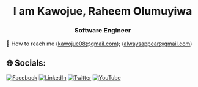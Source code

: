 <h1 align="center">I am Kawojue, Raheem Olumuyiwa</h1>
<h3 align="center">Software Engineer</h3>

💬 How to reach me (kawojue08@gmail.com); (alwaysappear@gmail.com)


## 🌐 Socials:
[![Facebook](https://img.shields.io/badge/Facebook-%231877F2.svg?logo=Facebook&logoColor=white)](https://facebook.com/alwaysappear) [![LinkedIn](https://img.shields.io/badge/LinkedIn-%230077B5.svg?logo=linkedin&logoColor=white)](https://www.linkedin.com/in/kawojue) [![Twitter](https://img.shields.io/badge/Twitter-%231DA1F2.svg?logo=Twitter&logoColor=white)](https://twitter.com/kawojue0x_) [![YouTube](https://img.shields.io/badge/YouTube-%23FF0000.svg?logo=YouTube&logoColor=white)](https://youtube.com/@@kawojue)
